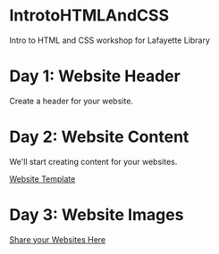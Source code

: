 # IntrotoHTMLAndCSS
Intro to HTML and CSS workshop for Lafayette Library

# Day 1: Website Header

Create a header for your website.

# Day 2: Website Content

We'll start creating content for your websites.

<a href="https://repl.it/@heagle/WebTemplate"> Website Template</a>

# Day 3: Website Images

<a href="https://docs.google.com/document/d/1I3zfpIZ4egVSptveOE-hfVuOQa08RLiSdlMj2T2RSg8/edit?usp=sharing"> Share your Websites Here</a>
